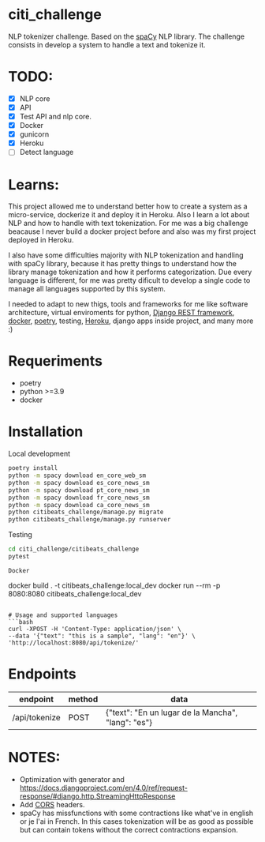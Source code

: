 # citi_challenge
NLP tokenizer challenge. Based on the [spaCy](https://spacy.io) NLP library. The challenge consists in develop a system to handle a text and tokenize it.

# TODO:
- [x] NLP core
- [x] API
- [x] Test API and nlp core.
- [x] Docker
- [x] gunicorn 
- [x] Heroku
- [ ] Detect language

# Learns:
This project allowed me to understand better how to create a system as a micro-service, dockerize it and deploy it in Heroku. Also I learn a lot about NLP and how to handle with text tokenization. For me was a big challenge beacause I never build a docker project before and also was my first project deployed in Heroku.

I also have some difficulties majority with NLP tokenization and handling with spaCy library, because it has pretty things to understand how the library manage tokenization and how it performs categorization. Due every language is different, for me was pretty dificult to develop a single code to manage all languages supported by this system.

I needed to adapt to new thigs, tools and frameworks for me like software architecture, virtual enviroments for python, [Django REST framework](https://www.django-rest-framework.org), [docker](https://www.docker.com), [poetry](https://python-poetry.org), testing, [Heroku](https://id.heroku.com/login), django apps inside project, and many more :)

# Requeriments

- poetry
- python >=3.9
- docker

# Installation
Local development
```bash
poetry install
python -m spacy download en_core_web_sm
python -m spacy download es_core_news_sm
python -m spacy download pt_core_news_sm
python -m spacy download fr_core_news_sm
python -m spacy download ca_core_news_sm
python citibeats_challenge/manage.py migrate
python citibeats_challenge/manage.py runserver
```
Testing
```bash
cd citi_challenge/citibeats_challenge
pytest
```

```
Docker
```
docker build . -t citibeats_challenge:local_dev
docker run --rm -p 8080:8080 citibeats_challenge:local_dev
```

# Usage and supported languages
```bash
curl -XPOST -H 'Content-Type: application/json' \
--data '{"text": "this is a sample", "lang": "en"}' \
'http://localhost:8080/api/tokenize/'
```

# Endpoints
|endpoint|method|data|
|---------|---------|---------|
|/api/tokenize | POST | {"text": "En un lugar de la Mancha", "lang": "es"}|


# NOTES:
- Optimization with generator and https://docs.djangoproject.com/en/4.0/ref/request-response/#django.http.StreamingHttpResponse
- Add [CORS](https://pypi.org/project/django-cors-headers/) headers.
- spaCy has missfunctions with some contractions like what've in english or je l'ai in French. In this cases tokenization will be as good as possible but can contain tokens without the correct contractions expansion.